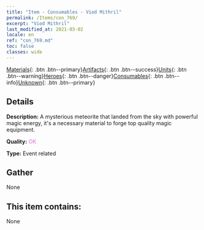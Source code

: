 ```yaml
---
title: "Item - Consumables - Viod Mithril"
permalink: /Items/con_769/
excerpt: "Viod Mithril"
last_modified_at: 2021-03-02
locale: en
ref: "con_769.md"
toc: false
classes: wide
---
```

 [Materials](/Items/){: .btn .btn--primary}[Artifacts](/Items/Artifacts/){: .btn .btn--success}[Units](/Items/Units/){: .btn .btn--warning}[Heroes](/Items/Heroes/){: .btn .btn--danger}[Consumables](/Items/Consumables/){: .btn .btn--info}[Unknown](/Items/Unknown/){: .btn .btn--primary}

## Details
 **Description:** A mysterious meteorite that landed from the sky with powerful magic energy, it's a necessary material to forge top quality magic equipment.

 **Quality:** <span style="color: #DA70D6">OK</span>

 **Type:** Event related

## Gather

  None

## This item contains:

  None

